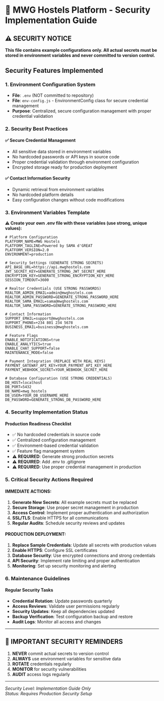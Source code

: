# 🔐 MWG Hostels Platform - Security Implementation Guide

## ⚠️ SECURITY NOTICE
**This file contains example configurations only. All actual secrets must be stored in environment variables and never committed to version control.**

## Security Features Implemented

### 1. Environment Configuration System
- **File**: `.env` (NOT committed to repository)
- **File**: `env-config.js` - EnvironmentConfig class for secure credential management
- **Purpose**: Centralized, secure configuration management with proper credential validation

### 2. Security Best Practices

#### ✅ Secure Credential Management
- All sensitive data stored in environment variables
- No hardcoded passwords or API keys in source code
- Proper credential validation through environment configuration
- Encrypted storage ready for production deployment

#### ✅ Contact Information Security
- Dynamic retrieval from environment variables
- No hardcoded platform details
- Easy configuration changes without code modifications

### 3. Environment Variables Template

**⚠️ Create your own .env file with these variables (use strong, unique values):**

```env
# Platform Configuration
PLATFORM_NAME=MWG Hostels
PLATFORM_TAGLINE=Powered by SAMA d'GREAT
PLATFORM_VERSION=2.0
ENVIRONMENT=production

# Security Settings (GENERATE STRONG SECRETS)
API_BASE_URL=https://api.mwghostels.com
JWT_SECRET_KEY=GENERATE_STRONG_JWT_SECRET_HERE
ENCRYPTION_KEY=GENERATE_STRONG_ENCRYPTION_KEY_HERE
SESSION_TIMEOUT=3600

# Realtor Credentials (USE STRONG PASSWORDS)
REALTOR_ADMIN_EMAIL=admin@mwghostels.com
REALTOR_ADMIN_PASSWORD=GENERATE_STRONG_PASSWORD_HERE
REALTOR_SAMA_EMAIL=sama@mwghostels.com
REALTOR_SAMA_PASSWORD=GENERATE_STRONG_PASSWORD_HERE

# Contact Information
SUPPORT_EMAIL=support@mwghostels.com
SUPPORT_PHONE=+234 801 234 5678
BUSINESS_EMAIL=business@mwghostels.com

# Feature Flags
ENABLE_NOTIFICATIONS=true
ENABLE_ANALYTICS=true
ENABLE_CHAT_SUPPORT=false
MAINTENANCE_MODE=false

# Payment Integration (REPLACE WITH REAL KEYS)
PAYMENT_GATEWAY_API_KEY=YOUR_PAYMENT_API_KEY_HERE
PAYMENT_WEBHOOK_SECRET=YOUR_WEBHOOK_SECRET_HERE

# Database Configuration (USE STRONG CREDENTIALS)
DB_HOST=localhost
DB_PORT=5432
DB_NAME=mwg_hostels
DB_USER=YOUR_DB_USERNAME_HERE
DB_PASSWORD=GENERATE_STRONG_DB_PASSWORD_HERE
```

### 4. Security Implementation Status

#### Production Readiness Checklist
- ✅ No hardcoded credentials in source code
- ✅ Centralized configuration management
- ✅ Environment-based credential validation
- ✅ Feature flag management system
- ⚠️ **REQUIRED**: Generate strong production secrets
- ⚠️ **REQUIRED**: Add .env to .gitignore
- ⚠️ **REQUIRED**: Use proper credential management in production

### 5. Critical Security Actions Required

#### IMMEDIATE ACTIONS:
1. **Generate New Secrets**: All example secrets must be replaced
2. **Secure Storage**: Use proper secret management in production
3. **Access Control**: Implement proper authentication and authorization
4. **SSL/TLS**: Enable HTTPS for all communications
5. **Regular Audits**: Schedule security reviews and updates

#### PRODUCTION DEPLOYMENT:
1. **Replace Sample Credentials**: Update all secrets with production values
2. **Enable HTTPS**: Configure SSL certificates
3. **Database Security**: Use encrypted connections and strong credentials
4. **API Security**: Implement rate limiting and proper authentication
5. **Monitoring**: Set up security monitoring and alerting

### 6. Maintenance Guidelines

#### Regular Security Tasks
- **Credential Rotation**: Update passwords quarterly
- **Access Reviews**: Validate user permissions regularly
- **Security Updates**: Keep all dependencies updated
- **Backup Verification**: Test configuration backup and restore
- **Audit Logs**: Monitor all access and changes

---

## 🚨 IMPORTANT SECURITY REMINDERS

1. **NEVER** commit actual secrets to version control
2. **ALWAYS** use environment variables for sensitive data
3. **ROTATE** credentials regularly
4. **MONITOR** for security vulnerabilities
5. **AUDIT** access logs regularly

---

*Security Level: Implementation Guide Only*  
*Status: Requires Production Security Setup*
